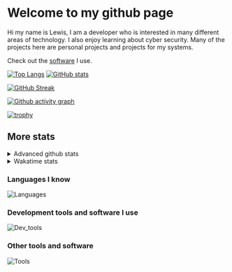 # Welcome to my github page
Hi my name is Lewis, I am a developer who is interested in many different areas of technology. I also enjoy learning about cyber security. Many of the projects here are personal projects and projects for my systems.

Check out the [software](https://github.com/awesomelewis2007/awesomelewis2007/blob/master/software.md) I use.

[![Top Langs](https://github-readme-stats.vercel.app/api/top-langs/?username=awesomelewis2007&hide=html,css&langs_count=10&layout=compact&theme=transparent&exclude_repo=GPT-code-repository)](https://github.com/anuraghazra/github-readme-stats) [![GitHub stats](https://github-readme-stats.vercel.app/api?username=awesomelewis2007&show_icons=true&theme=transparent)](https://github.com/anuraghazra/github-readme-stats)

[![GitHub Streak](https://streak-stats.demolab.com?user=Awesomelewis2007&theme=transparent)](https://git.io/streak-stats)

[![Github activity graph](https://github-readme-activity-graph.cyclic.app/graph?username=awesomelewis2007&theme=github-compact)](https://github.com/ashutosh00710/github-readme-activity-graph)

[![trophy](https://github-profile-trophy.vercel.app/?username=awesomelewis2007&theme=darkhub)](https://github.com/ryo-ma/github-profile-trophy)

## More stats
<details close>
<summary>Advanced github stats</summary>
<br>
  
![Metrics](https://raw.githubusercontent.com/awesomelewis2007/awesomelewis2007/master/github-metrics.svg)
  
</details>

<details close>
<summary>Wakatime stats</summary>
<br>

<!--START_SECTION:waka-->

```text
Markdown         6 hrs 40 mins   ███████▓░░░░░░░░░░░░░░░░░   30.26 %
C                2 hrs 49 mins   ███▒░░░░░░░░░░░░░░░░░░░░░   12.81 %
Rust             2 hrs 3 mins    ██▒░░░░░░░░░░░░░░░░░░░░░░   09.32 %
Assembly         1 hr 57 mins    ██▒░░░░░░░░░░░░░░░░░░░░░░   08.85 %
Makefile         1 hr 40 mins    ██░░░░░░░░░░░░░░░░░░░░░░░   07.58 %
Python           1 hr 27 mins    █▓░░░░░░░░░░░░░░░░░░░░░░░   06.59 %
C++              1 hr 19 mins    █▓░░░░░░░░░░░░░░░░░░░░░░░   06.03 %
Text             54 mins         █░░░░░░░░░░░░░░░░░░░░░░░░   04.12 %
Other            41 mins         ▓░░░░░░░░░░░░░░░░░░░░░░░░   03.10 %
```

<!--END_SECTION:waka-->
</details>

### Languages I know
![Languages](https://skillicons.dev/icons?i=python,cpp,cs,c,javascript,nodejs,dotnet,bash,css,html,rust)
### Development tools and software I use
![Dev_tools](https://skillicons.dev/icons?i=git,docker,github,googlecloud,vscode,visualstudio,raspberrypi,linux,powershell,replit)
### Other tools and software
![Tools](https://skillicons.dev/icons?i=blender,ps,pr,ai,xd,figma)
